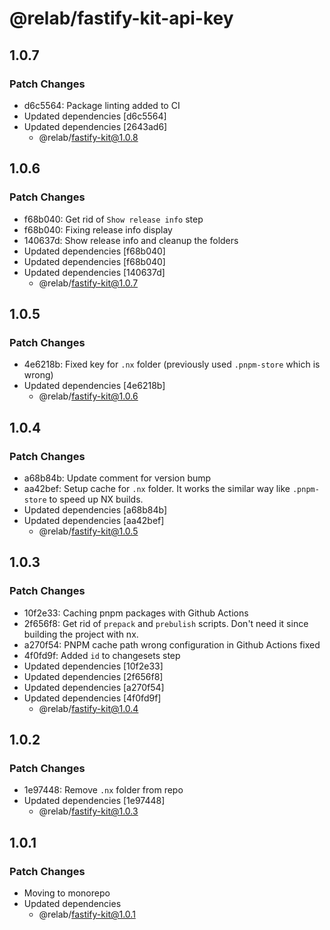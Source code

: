 # @relab/fastify-kit-api-key

## 1.0.7

### Patch Changes

-   d6c5564: Package linting added to CI
-   Updated dependencies [d6c5564]
-   Updated dependencies [2643ad6]
    -   @relab/fastify-kit@1.0.8

## 1.0.6

### Patch Changes

-   f68b040: Get rid of `Show release info` step
-   f68b040: Fixing release info display
-   140637d: Show release info and cleanup the folders
-   Updated dependencies [f68b040]
-   Updated dependencies [f68b040]
-   Updated dependencies [140637d]
    -   @relab/fastify-kit@1.0.7

## 1.0.5

### Patch Changes

-   4e6218b: Fixed key for `.nx` folder (previously used `.pnpm-store` which is wrong)
-   Updated dependencies [4e6218b]
    -   @relab/fastify-kit@1.0.6

## 1.0.4

### Patch Changes

-   a68b84b: Update comment for version bump
-   aa42bef: Setup cache for `.nx` folder.
    It works the similar way like `.pnpm-store` to speed up NX builds.
-   Updated dependencies [a68b84b]
-   Updated dependencies [aa42bef]
    -   @relab/fastify-kit@1.0.5

## 1.0.3

### Patch Changes

-   10f2e33: Caching pnpm packages with Github Actions
-   2f656f8: Get rid of `prepack` and `prebulish` scripts. Don't need it since building the project with nx.
-   a270f54: PNPM cache path wrong configuration in Github Actions fixed
-   4f0fd9f: Added `id` to changesets step
-   Updated dependencies [10f2e33]
-   Updated dependencies [2f656f8]
-   Updated dependencies [a270f54]
-   Updated dependencies [4f0fd9f]
    -   @relab/fastify-kit@1.0.4

## 1.0.2

### Patch Changes

-   1e97448: Remove `.nx` folder from repo
-   Updated dependencies [1e97448]
    -   @relab/fastify-kit@1.0.3

## 1.0.1

### Patch Changes

-   Moving to monorepo
-   Updated dependencies
    -   @relab/fastify-kit@1.0.1
